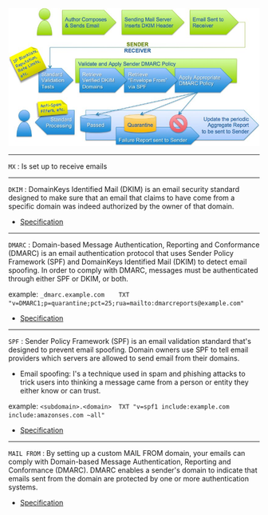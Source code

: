 ![DMARC](DMARC_author-to-recipient_flow.jpg)

---
`MX` : Is set up to receive emails


---
`DKIM` : DomainKeys Identified Mail (DKIM) is an email security standard designed to make sure that an email that claims to have come from a specific domain was indeed authorized by the owner of that domain.

- [Specification](https://docs.aws.amazon.com/ses/latest/dg/send-email-authentication-dkim.html)

---
`DMARC` : Domain-based Message Authentication, Reporting and Conformance (DMARC) is an email authentication protocol that uses Sender Policy Framework (SPF) and DomainKeys Identified Mail (DKIM) to detect email spoofing. In order to comply with DMARC, messages must be authenticated through either SPF or DKIM, or both.

example: `_dmarc.example.com	TXT	"v=DMARC1;p=quarantine;pct=25;rua=mailto:dmarcreports@example.com"`
- [Specification](https://docs.aws.amazon.com/ses/latest/dg/send-email-authentication-dmarc.html)

---
`SPF` : Sender Policy Framework (SPF) is an email validation standard that's designed to prevent email spoofing. 
      Domain owners use SPF to tell email providers which servers are allowed to send email from their domains. 
- Email spoofing: I's a technique used in spam and phishing attacks to trick users into thinking a message came from a person or entity they either know or can trust.

example: `<subdomain>.<domain>	TXT	"v=spf1 include:example.com include:amazonses.com ~all"`
- [Specification](https://docs.aws.amazon.com/ses/latest/dg/send-email-authentication-spf.html)

---
`MAIL FROM` : By setting up a custom MAIL FROM domain, your emails can comply with Domain-based Message Authentication, Reporting and Conformance (DMARC). DMARC enables a sender's domain to indicate that emails sent from the domain are protected by one or more authentication systems.

- [Specification](https://docs.aws.amazon.com/ses/latest/dg/mail-from.html)
